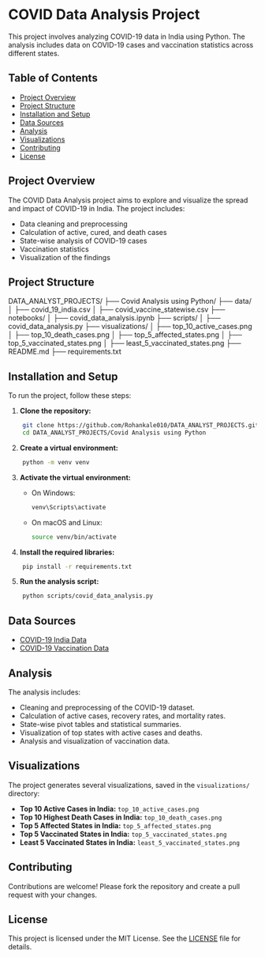 # COVID Data Analysis Project

This project involves analyzing COVID-19 data in India using Python. The analysis includes data on COVID-19 cases and vaccination statistics across different states.

## Table of Contents

- [Project Overview](#project-overview)
- [Project Structure](#project-structure)
- [Installation and Setup](#installation-and-setup)
- [Data Sources](#data-sources)
- [Analysis](#analysis)
- [Visualizations](#visualizations)
- [Contributing](#contributing)
- [License](#license)

## Project Overview

The COVID Data Analysis project aims to explore and visualize the spread and impact of COVID-19 in India. The project includes:
- Data cleaning and preprocessing
- Calculation of active, cured, and death cases
- State-wise analysis of COVID-19 cases
- Vaccination statistics
- Visualization of the findings

## Project Structure
DATA_ANALYST_PROJECTS/
 ├── Covid Analysis using Python/
     ├── data/
     │   ├── covid_19_india.csv
     │   ├── covid_vaccine_statewise.csv
     ├── notebooks/
     │   ├── covid_data_analysis.ipynb
     ├── scripts/
     │   ├── covid_data_analysis.py
     ├── visualizations/
     │   ├── top_10_active_cases.png
     │   ├── top_10_death_cases.png
     │   ├── top_5_affected_states.png
     │   ├── top_5_vaccinated_states.png
     │   ├── least_5_vaccinated_states.png
     ├── README.md
     ├── requirements.txt


## Installation and Setup

To run the project, follow these steps:


1. **Clone the repository:**
```bash
    git clone https://github.com/Rohankale010/DATA_ANALYST_PROJECTS.git
    cd DATA_ANALYST_PROJECTS/Covid Analysis using Python
```

2. **Create a virtual environment:**
```bash
    python -m venv venv
```

3. **Activate the virtual environment:**
    - On Windows:
      ```bash
      venv\Scripts\activate
      ```
    - On macOS and Linux:
      ```bash
      source venv/bin/activate
      ```

4. **Install the required libraries:**
```bash
    pip install -r requirements.txt
```

5. **Run the analysis script:**
```bash
    python scripts/covid_data_analysis.py
```

## Data Sources

- [COVID-19 India Data](https://www.kaggle.com/sudalairajkumar/covid19-in-india)
- [COVID-19 Vaccination Data](https://www.kaggle.com/sudalairajkumar/covid19-in-india)

## Analysis

The analysis includes:
- Cleaning and preprocessing of the COVID-19 dataset.
- Calculation of active cases, recovery rates, and mortality rates.
- State-wise pivot tables and statistical summaries.
- Visualization of top states with active cases and deaths.
- Analysis and visualization of vaccination data.

## Visualizations

The project generates several visualizations, saved in the `visualizations/` directory:
- **Top 10 Active Cases in India:** `top_10_active_cases.png`
- **Top 10 Highest Death Cases in India:** `top_10_death_cases.png`
- **Top 5 Affected States in India:** `top_5_affected_states.png`
- **Top 5 Vaccinated States in India:** `top_5_vaccinated_states.png`
- **Least 5 Vaccinated States in India:** `least_5_vaccinated_states.png`

## Contributing

Contributions are welcome! Please fork the repository and create a pull request with your changes.

## License

This project is licensed under the MIT License. See the [LICENSE](LICENSE) file for details.
